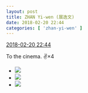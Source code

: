 ```yaml
---
layout: post
title: ZHAN Yi-wen (展逸文)
date: 2018-02-20 22:44
categories: [ 'zhan-yi-wen' ]
---
```


<div class="weibo-info">
  <a href="https://weibo.com/6108090526/G42z5Ap2e">2018-02-20 22:44</a>
</div>

To the cinema. :v:×4

<!-- more -->

<ul class="weibo-pic-list-1">
  <li class="weibo-pic">
    <a href="http://wx1.sinaimg.cn/mw690/006FmVn8ly1fonams1ky7j30qo0zjjyq.jpg"><img src="http://wx1.sinaimg.cn/thumb150/006FmVn8ly1fonams1ky7j30qo0zjjyq.jpg"/></a>
  </li>
  <li class="weibo-pic">
    <a href="http://wx2.sinaimg.cn/mw690/006FmVn8ly1fonamsrrcxj30qo0zk45i.jpg"><img src="http://wx2.sinaimg.cn/thumb150/006FmVn8ly1fonamsrrcxj30qo0zk45i.jpg"/></a>
  </li>
  <li class="weibo-pic">
    <a href="http://wx1.sinaimg.cn/mw690/006FmVn8ly1fonamtihhqj30qo0zjdmo.jpg"><img src="http://wx1.sinaimg.cn/thumb150/006FmVn8ly1fonamtihhqj30qo0zjdmo.jpg"/></a>
  </li>
</ul>
